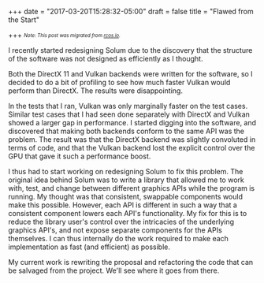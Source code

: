 +++
date = "2017-03-20T15:28:32-05:00"
draft = false
title = "Flawed from the Start"

+++
<sub><sup>*Note: This post was migrated from [rcos.io](https://rcos.io/projects/polaritech/solum/blog).*<sup><sub>

I recently started redesigning Solum due to the discovery that the structure of the software was not designed as efficiently as I thought.

Both the DirectX 11 and Vulkan backends were written for the software, so I decided to do a bit of profiling to see how much faster Vulkan would perform than DirectX. The results were disappointing.

In the tests that I ran, Vulkan was only marginally faster on the test cases. Similar test cases that I had seen done separately with DirectX and Vulkan showed a larger gap in performance. I started digging into the software, and discovered that making both backends conform to the same API was the problem. The result was that the DirectX backend was slightly convoluted in terms of code, and that the Vulkan backend lost the explicit control over the GPU that gave it such a performance boost.

I thus had to start working on redesigning Solum to fix this problem. The original idea behind Solum was to write a library that allowed me to work with, test, and change between different graphics APIs while the program is running. My thought was that consistent, swappable components would make this possible. However, each API is different in such a way that a consistent component lowers each API's functionality. My fix for this is to reduce the library user's control over the intricacies of the underlying graphics API's, and not expose separate components for the APIs themselves. I can thus internally do the work required to make each implementation as fast (and efficient) as possible.

My current work is rewriting the proposal and refactoring the code that can be salvaged from the project. We'll see where it goes from there.
